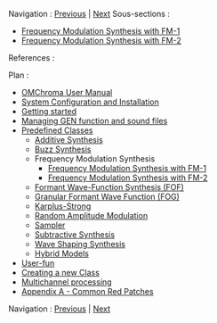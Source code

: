 
Navigation : [Previous](03-buzfl-1 "page précédente\(Buzz
Synthesis with BUZFL-1\)") | [Next](01-FM-1 "page
suivante\(Frequency Modulation Synthesis with FM-1\)")
Sous-sections :

  * [Frequency Modulation Synthesis with FM-1](01-FM-1)
  * [Frequency Modulation Synthesis with FM-2](02-FM-2)

References :

Plan :

  * [OMChroma User Manual](OMChroma)
  * [System Configuration and Installation](Installation)
  * [Getting started](Getting_Started)
  * [Managing GEN function and sound files](Managing_GEN_function_and_sound_files)
  * [Predefined Classes](Predefined_classes)
    * [Additive Synthesis](01-Additive_Synthesis)
    * [Buzz Synthesis](02-Buzz_Synthesis)
    * Frequency Modulation Synthesis
      * [Frequency Modulation Synthesis with FM-1](01-FM-1)
      * [Frequency Modulation Synthesis with FM-2](02-FM-2)
    * [Formant Wave-Function Synthesis (FOF)](04_Formant_Wave_Function_\(FOF\))
    * [Granular Formant Wave Function (FOG)](05-Granular_Formant_Wave_Function_\(FOG\))
    * [Karplus-Strong](06-Karplus-Strong)
    * [Random Amplitude Modulation](07-Random_Amplitude_Modulation)
    * [Sampler](08-Sampler)
    * [Subtractive Synthesis](09-Subtractive_Synthesis)
    * [Wave Shaping Synthesis](10-Waveshaping)
    * [Hybrid Models](11-Hybrid_Models)
  * [User-fun](User-fun)
  * [Creating a new Class](Creating_a_new_Class)
  * [Multichannel processing](06-Multichannel_processing)
  * [Appendix A - Common Red Patches](A-Appendix-A_Common_red_patches)

Navigation : [Previous](03-buzfl-1 "page précédente\(Buzz
Synthesis with BUZFL-1\)") | [Next](01-FM-1 "page
suivante\(Frequency Modulation Synthesis with FM-1\)")
